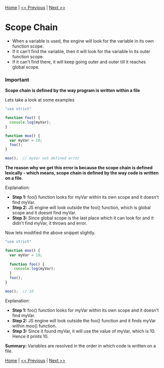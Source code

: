[Home](../README.md) | [<< Previous](variable-hoisting.md) | [Next >>](Closures.md)


# Scope Chain

* When a variable is used, the engine will look for the variable in its own function scope.
* If it can't find the variable, then it will look for the variable in its outer function scope.
* If it can't find there, it will keep going outer and outer till it reaches global scope.

### Important

**Scope chain is defined by the way program is written within a file**

Lets take a look at some examples

```js
"use strict"

function foo() {
  console.log(myVar);
}

function moo() {
  var myVar = 10;
  foo();
}

moo();  // myVar not defined error
```
 **The reason why we get this error is because the scope chain is defined lexically - which means, scope chain is defined by the way code is written on a file.**
 
Explanation:

* **Step 1:** foo() function looks for myVar within its own scope and it doesn't find myVar.
* **Step 2:** JS engine will look outside the foo() function, which is global scope and it doesnt find myVar.
* **Step 3:** Since global scope is the last place which it can look for and it didn't find myVar, it throws and error.


Now lets modified the above snippet slightly.
```js
"use strict"

function moo() {
  var myVar = 10;
  
  function foo() {
    console.log(myVar);
  }
  foo();
}

moo();  // 10
```

Explanation:

* **Step 1:** foo() function looks for myVar within its own scope and it doesn't find myVar.
* **Step 2:** JS engine will look outside the foo() function and it finds myVar within moo() function.
* **Step 3:** Since it found myVar, it will use the value of myVar, which is 10. Hence it prints 10.

**Summary:** Variables are resolved in the order in which code is written on a file.


[Home](../README.md) | [<< Previous](variable-hoisting.md) | [Next >>](Closures.md)
